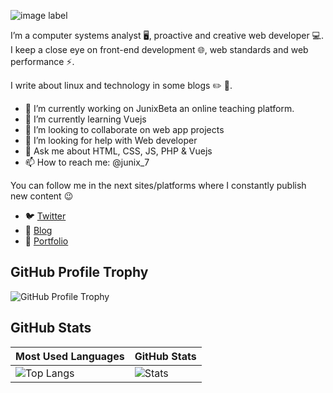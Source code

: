 
<!--
**junix7/junix7** is a ✨ _special_ ✨ repository because its `README.md` (this file) appears on your GitHub profile.
-->
![image label](https://media.discordapp.net/attachments/634066814426546231/761699015216857088/bannerjunix.jpg?width=1025&height=320)

I’m a computer systems analyst 🖥️, proactive and creative web developer 💻️. I keep a close eye on front-end development 🌐️, 
web standards and web performance ⚡️.

I write about linux and technology in some blogs ✏️ 📒️.


- 🔭 I’m currently working on JunixBeta an online teaching platform.
- 🌱 I’m currently learning Vuejs
- 👯 I’m looking to collaborate on web app projects
- 🤔 I’m looking for help with Web developer
- 💬 Ask me about HTML, CSS, JS, PHP & Vuejs
- 📫 How to reach me: @junix_7

You can follow me in the next sites/platforms where I constantly publish new content 😉️

- 🐦️ [Twitter](https://twitter.com/junix_7)
- 📝️ [Blog](http://junix.epizy.com/blog/)
- 💼️ [Portfolio](https://junix7.github.io/portafolio/)


## GitHub Profile Trophy

![GitHub Profile Trophy](https://github-profile-trophy.vercel.app/?username=junix7&theme=darkhub&margin-w=45)

## GitHub Stats

| Most Used Languages | GitHub Stats |
| ------------------- | ------------ |
| ![Top Langs](https://github-readme-stats.vercel.app/api/top-langs/?username=junix7&show_icons=true&hide_title=true&hide_border=true&bg_color=0d1117&text_color=f0f6fc&layout=compact) | ![Stats](https://github-readme-stats.vercel.app/api/?username=junix7&show_icons=true&hide_title=true&hide_border=true&bg_color=0d1117&text_color=f0f6fc) |
